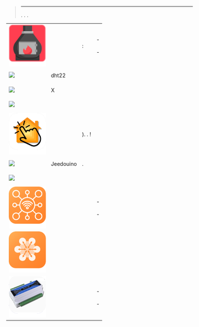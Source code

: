 
# 


>****
>. . .
> [](https://market.jeedom.com/index.php?v=d&p=market&type=plugin&categorie=automation+protocol) 


| | | | |
|--- | --- | --- | ---|
|<img src="PoeleAgua/PoeleAgua_icon.png" class="pluginLogo" width="100" />||: |[](https://lefilliatre.github.io/lefilliatre-documentation/PoeleAgua/es_ES/) - [](https://lefilliatre.github.io/lefilliatre-documentation/PoeleAgua/es_ES/)<br/>[](https://market.jeedom.com/index.php?v=d&p=market_display&id=4251)<br/>[](https://lefilliatre.github.io/lefilliatre-documentation/PoeleAgua/es_ES/changelog) - [](https://lefilliatre.github.io/lefilliatre-documentation/PoeleAgua/es_ES/changelog)|
|<img src="dht22/dht22_icon.png" class="pluginLogo" width="100" />|dht22||[](https://linura.github.io/dht22/es_ES/)<br/>[](https://market.jeedom.com/index.php?v=d&p=market_display&id=4010)<br/>[](https://linura.github.io/dht22/es_ES/changelog)|
|<img src="eibd/eibd_icon.png" class="pluginLogo" width="100" />|X||[](http://mika-nt28.github.io/Documentations/eibd/es_ES/)<br/>[](https://market.jeedom.com/index.php?v=d&p=market_display&id=203)<br/>[](https://mika-nt28.github.io/Documentations/eibd/es_ES/changelog)|
|<img src="globalcache/globalcache_icon.png" class="pluginLogo" width="100" />|||[](https://mika-nt28.github.io/Documentations/globalcache/es_ES/)<br/>[](https://market.jeedom.com/index.php?v=d&p=market_display&id=2932)<br/>[](https://mika-nt28.github.io/Documentations/globalcache/es_ES/changelog)|
|<img src="hkControl/hkControl_icon.png" class="pluginLogo" width="100" />||). .  !|[](https://nebzhb.github.io/jeedom_docs/plugins/hkControl/es_ES/)<br/>[](https://market.jeedom.com/index.php?v=d&p=market_display&id=3919)<br/>[](https://nebzhb.github.io/jeedom_docs/plugins/hkControl/es_ES/changelog)|
|<img src="jeedouino/jeedouino_icon.png" class="pluginLogo" width="100" />|Jeedouino|.|[](https://revlysj.github.io/jeedouino/es_ES/index)<br/>[](https://market.jeedom.com/index.php?v=d&p=market_display&id=2064)<br/>[](https://revlysj.github.io/jeedouino/es_ES/changelog)|
|<img src="mochad/mochad_icon.png" class="pluginLogo" width="100" />|||[](https://mika-nt28.github.io/Documentations/mochad/es_ES/)<br/>[](https://market.jeedom.com/index.php?v=d&p=market_display&id=359)<br/>[](https://mika-nt28.github.io/Documentations/mochad/es_ES/changelog)|
|<img src="modbus2mqtt/modbus2mqtt_icon.png" class="pluginLogo" width="100" />|||[](https://mips2648.github.io/jeedom-plugins-docs/modbus2mqtt/es_ES/) - [](https://mips2648.github.io/jeedom-plugins-docs/modbus2mqtt/es_ES/)<br/>[](https://market.jeedom.com/index.php?v=d&p=market_display&id=4309)<br/>[](https://mips2648.github.io/jeedom-plugins-docs/modbus2mqtt/es_ES/changelog) - [](https://mips2648.github.io/jeedom-plugins-docs/modbus2mqtt/es_ES/changelog)|
|<img src="modbustcp/modbustcp_icon.png" class="pluginLogo" width="100" />|||[](https://mips2648.github.io/jeedom-plugins-docs/modbustcp/es_ES/)<br/>[](https://market.jeedom.com/index.php?v=d&p=market_display&id=4320)<br/>[](https://mips2648.github.io/jeedom-plugins-docs/modbustcp/es_ES/changelog)|
|<img src="tcpkp/tcpkp_icon.png" class="pluginLogo" width="100" />|||[](https://lefilliatre.github.io/tcpkp/es_ES/) - [](https://lefilliatre.github.io/tcpkp/es_ES/)<br/>[](https://market.jeedom.com/index.php?v=d&p=market_display&id=4256)<br/>[](https://lefilliatre.github.io/tcpkp/es_ES/changelog) - [](https://lefilliatre.github.io/tcpkp/es_ES/changelog)|

